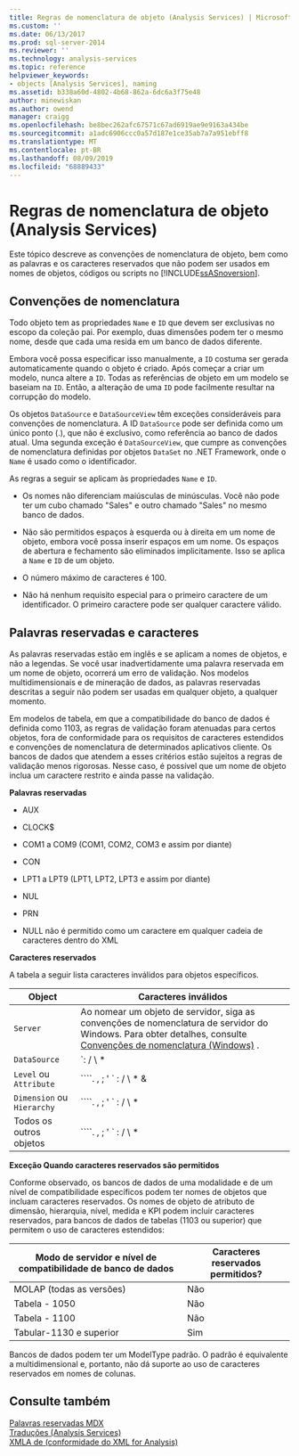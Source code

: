 ```yaml
---
title: Regras de nomenclatura de objeto (Analysis Services) | Microsoft Docs
ms.custom: ''
ms.date: 06/13/2017
ms.prod: sql-server-2014
ms.reviewer: ''
ms.technology: analysis-services
ms.topic: reference
helpviewer_keywords:
- objects [Analysis Services], naming
ms.assetid: b338a60d-4802-4b68-862a-6dc6a3f75e48
author: minewiskan
ms.author: owend
manager: craigg
ms.openlocfilehash: be8bec262afc67571c67ad6919ae9e9163a434be
ms.sourcegitcommit: a1adc6906ccc0a57d187e1ce35ab7a7a951ebff8
ms.translationtype: MT
ms.contentlocale: pt-BR
ms.lasthandoff: 08/09/2019
ms.locfileid: "68889433"
---
```

# <a name="object-naming-rules-analysis-services"></a>Regras de nomenclatura de objeto (Analysis Services)
  Este tópico descreve as convenções de nomenclatura de objeto, bem como as palavras e os caracteres reservados que não podem ser usados em nomes de objetos, códigos ou scripts no [!INCLUDE[ssASnoversion](../../../includes/ssasnoversion-md.md)].  
  
##  <a name="bkmk_Names"></a>Convenções de nomenclatura  
 Todo objeto tem as propriedades `Name` e `ID` que devem ser exclusivas no escopo da coleção pai. Por exemplo, duas dimensões podem ter o mesmo nome, desde que cada uma resida em um banco de dados diferente.  
  
 Embora você possa especificar isso manualmente, a `ID` costuma ser gerada automaticamente quando o objeto é criado. Após começar a criar um modelo, nunca altere a `ID`. Todas as referências de objeto em um modelo se baseiam na `ID`. Então, a alteração de uma `ID` pode facilmente resultar na corrupção do modelo.  
  
 Os objetos `DataSource` e `DataSourceView` têm exceções consideráveis para convenções de nomenclatura. A ID `DataSource` pode ser definida como um único ponto (.), que não é exclusivo, como referência ao banco de dados atual. Uma segunda exceção é `DataSourceView`, que cumpre as convenções de nomenclatura definidas por objetos `DataSet` no .NET Framework, onde o `Name` é usado como o identificador.  
  
 As regras a seguir se aplicam às propriedades `Name` e `ID`.  
  
-   Os nomes não diferenciam maiúsculas de minúsculas. Você não pode ter um cubo chamado "Sales" e outro chamado "Sales" no mesmo banco de dados.  
  
-   Não são permitidos espaços à esquerda ou à direita em um nome de objeto, embora você possa inserir espaços em um nome. Os espaços de abertura e fechamento são eliminados implicitamente. Isso se aplica a `Name` e `ID` de um objeto.  
  
-   O número máximo de caracteres é 100.  
  
-   Não há nenhum requisito especial para o primeiro caractere de um identificador. O primeiro caractere pode ser qualquer caractere válido.  
  
##  <a name="bkmk_reserved"></a>Palavras reservadas e caracteres  
 As palavras reservadas estão em inglês e se aplicam a nomes de objetos, e não a legendas. Se você usar inadvertidamente uma palavra reservada em um nome de objeto, ocorrerá um erro de validação. Nos modelos multidimensionais e de mineração de dados, as palavras reservadas descritas a seguir não podem ser usadas em qualquer objeto, a qualquer momento.  
  
 Em modelos de tabela, em que a compatibilidade do banco de dados é definida como 1103, as regras de validação foram atenuadas para certos objetos, fora de conformidade para os requisitos de caracteres estendidos e convenções de nomenclatura de determinados aplicativos cliente. Os bancos de dados que atendem a esses critérios estão sujeitos a regras de validação menos rigorosas. Nesse caso, é possível que um nome de objeto inclua um caractere restrito e ainda passe na validação.  
  
 **Palavras reservadas**  
  
-   AUX  
  
-   CLOCK$  
  
-   COM1 a COM9 (COM1, COM2, COM3 e assim por diante)  
  
-   CON  
  
-   LPT1 a LPT9 (LPT1, LPT2, LPT3 e assim por diante)  
  
-   NUL  
  
-   PRN  
  
-   NULL não é permitido como um caractere em qualquer cadeia de caracteres dentro do XML  
  
 **Caracteres reservados**  
  
 A tabela a seguir lista caracteres inválidos para objetos específicos.  
  
|Object|Caracteres inválidos|  
|------------|------------------------|  
|`Server`|Ao nomear um objeto de servidor, siga as convenções de nomenclatura de servidor do Windows. Para obter detalhes, consulte [Convenções de nomenclatura (Windows)](/windows/desktop/DNS/naming-conventions) .|  
|`DataSource`|`: / \ * | ? " () [] {} <>`|  
|`Level` ou `Attribute`|````. , ; ' ` : / \ * &| ? " & % $ ! + = [] {} \< >````|  
|`Dimension` ou `Hierarchy`|````. , ; ' ` : / \ * | ? " & % $ ! + = () [] {} \<,>````|  
|Todos os outros objetos|````. , ; ' ` : / \ * | ? " & % $ ! + = () [] {} \< >````|  
  
 **Exceção Quando caracteres reservados são permitidos**  
  
 Conforme observado, os bancos de dados de uma modalidade e de um nível de compatibilidade específicos podem ter nomes de objetos que incluam caracteres reservados. Os nomes de objeto de atributo de dimensão, hierarquia, nível, medida e KPI podem incluir caracteres reservados, para bancos de dados de tabelas (1103 ou superior) que permitem o uso de caracteres estendidos:  
  
|Modo de servidor e nível de compatibilidade de banco de dados|Caracteres reservados permitidos?|  
|--------------------------------------------------|----------------------------------|  
|MOLAP (todas as versões)|Não|  
|Tabela - 1050|Não|  
|Tabela - 1100|Não|  
|Tabular-1130 e superior|Sim|  
  
 Bancos de dados podem ter um ModelType padrão. O padrão é equivalente a multidimensional e, portanto, não dá suporte ao uso de caracteres reservados em nomes de colunas.  
  
## <a name="see-also"></a>Consulte também  
 [Palavras reservadas MDX](/sql/mdx/mdx-reserved-words)   
 [Traduções &#40;Analysis Services&#41;](https://docs.microsoft.com/analysis-services/translations-analysis-services)   
 [XMLA de &#40;conformidade do XML for Analysis&#41;](https://docs.microsoft.com/bi-reference/xmla/xml-for-analysis-compliance-xmla)  
  
  
